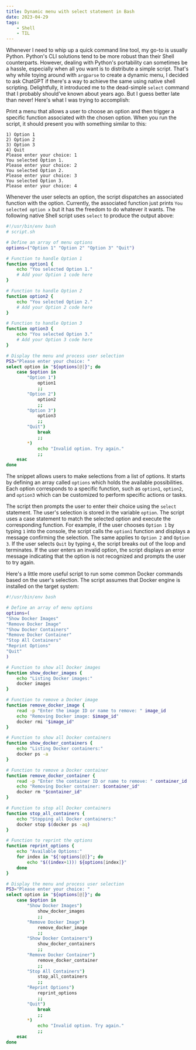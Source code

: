 ```yaml
---
title: Dynamic menu with select statement in Bash
date: 2023-04-29
tags:
    - Shell
    - TIL
---
```


Whenever I need to whip up a quick command line tool, my go-to is usually Python.
Python's CLI solutions tend to be more robust than their Shell counterparts. However,
dealing with Python's portability can sometimes be a hassle, especially when all you
want is to distribute a simple script. That's why while toying around with `argparse`
to create a dynamic menu, I decided to ask ChatGPT if there's a way to achieve the same
using native shell scripting. Delightfully, it introduced me to the dead-simple `select`
command that I probably should've known about years ago. But I guess better late than
never! Here's what I was trying to accomplish:

Print a menu that allows a user to choose an option and then trigger a specific
function associated with the chosen option. When you run the script, it should present
you with something similar to this:

```
1) Option 1
2) Option 2
3) Option 3
4) Quit
Please enter your choice: 1
You selected Option 1.
Please enter your choice: 2
You selected Option 2.
Please enter your choice: 3
You selected Option 3.
Please enter your choice: 4
```

Whenever the user selects an option, the script dispatches an associated function
with the option. Currently, the associated function just prints `You selected option x`
but it has the freedom to do whatever it wants. The following native Shell script
uses `select` to produce the output above:

```bash
#!/usr/bin/env bash
# script.sh

# Define an array of menu options
options=("Option 1" "Option 2" "Option 3" "Quit")

# Function to handle Option 1
function option1 {
    echo "You selected Option 1."
    # Add your Option 1 code here
}

# Function to handle Option 2
function option2 {
    echo "You selected Option 2."
    # Add your Option 2 code here
}

# Function to handle Option 3
function option3 {
    echo "You selected Option 3."
    # Add your Option 3 code here
}

# Display the menu and process user selection
PS3="Please enter your choice: "
select option in "${options[@]}"; do
    case $option in
        "Option 1")
            option1
            ;;
        "Option 2")
            option2
            ;;
        "Option 3")
            option3
            ;;
        "Quit")
            break
            ;;
        *)
            echo "Invalid option. Try again."
            ;;
    esac
done
```

The snippet allows users to make selections from a list of options. It starts by
defining an array called `options` which holds the available possibilities. Each option
corresponds to a specific function, such as `option1`, `option2`, and `option3` which
can be customized to perform specific actions or tasks.

The script then prompts the user to enter their choice using the `select` statement.
The user's selection is stored in the variable `option`. The script uses a case
statement to match the selected option and execute the corresponding function. For
example, if the user chooses `Option 1` by typing `1` into the console, the script calls
the `option1` function and displays a message confirming the selection. The same applies
to `Option 2` and `Option 3`. If the user selects `Quit` by typing `4`, the script
breaks out of the loop and terminates. If the user enters an invalid option, the script
displays an error message indicating that the option is not recognized and prompts the
user to try again.

Here's a little more useful script to run some common Docker commands based on the user's
selection. The script assumes that Docker engine is installed on the target system:

```bash
#!/usr/bin/env bash

# Define an array of menu options
options=(
"Show Docker Images"
"Remove Docker Image"
"Show Docker Containers"
"Remove Docker Container"
"Stop All Containers"
"Reprint Options"
"Quit"
)

# Function to show all Docker images
function show_docker_images {
    echo "Listing Docker images:"
    docker images
}

# Function to remove a Docker image
function remove_docker_image {
    read -p "Enter the image ID or name to remove: " image_id
    echo "Removing Docker image: $image_id"
    docker rmi "$image_id"
}

# Function to show all Docker containers
function show_docker_containers {
    echo "Listing Docker containers:"
    docker ps -a
}

# Function to remove a Docker container
function remove_docker_container {
    read -p "Enter the container ID or name to remove: " container_id
    echo "Removing Docker container: $container_id"
    docker rm "$container_id"
}

# Function to stop all Docker containers
function stop_all_containers {
    echo "Stopping all Docker containers:"
    docker stop $(docker ps -aq)
}

# Function to reprint the options
function reprint_options {
    echo "Available Options:"
    for index in "${!options[@]}"; do
        echo "$((index+1))) ${options[index]}"
    done
}

# Display the menu and process user selection
PS3="Please enter your choice: "
select option in "${options[@]}"; do
    case $option in
        "Show Docker Images")
            show_docker_images
            ;;
        "Remove Docker Image")
            remove_docker_image
            ;;
        "Show Docker Containers")
            show_docker_containers
            ;;
        "Remove Docker Container")
            remove_docker_container
            ;;
        "Stop All Containers")
            stop_all_containers
            ;;
        "Reprint Options")
            reprint_options
            ;;
        "Quit")
            break
            ;;
        *)
            echo "Invalid option. Try again."
            ;;
    esac
done
```

